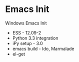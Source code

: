 Emacs Init
=========

Windows Emacs Init 

  - ESS - 12.09-2
  - Python 3.3 integration
  - iPy setup - 3.0
  - emacs build - Ido, Marmalade
  - el-get

